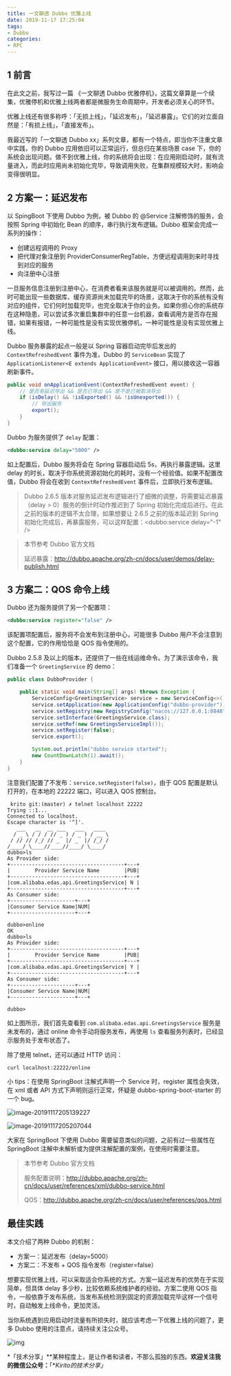 ```yaml
---
title: 一文聊透 Dubbo 优雅上线
date: 2019-11-17 17:25:04
tags:
- Dubbo
categories:
- RPC
---
```


## 1 前言

在此文之前，我写过一篇 《一文聊透 Dubbo 优雅停机》，这篇文章算是一个续集，优雅停机和优雅上线两者都是微服务生命周期中，开发者必须关心的环节。

优雅上线还有很多称呼：「无损上线」，「延迟发布」，「延迟暴露」。它们的对立面自然是：「有损上线」，「直接发布」。

我最近写的「一文聊透 Dubbo xx」系列文章，都有一个特点，即当你不注重文章中实践，你的 Dubbo 应用依旧可以正常运行，但总归在某些场景 case 下，你的系统会出现问题。做不到优雅上线，你的系统将会出现：在应用刚启动时，就有流量进入，而此时应用尚未初始化完毕，导致调用失败，在集群规模较大时，影响会变得很明显。

## 2 方案一：延迟发布

以 SpingBoot 下使用 Dubbo 为例，被 Dubbo 的 @Service 注解修饰的服务，会按照 Spring 中初始化 Bean 的顺序，串行执行发布逻辑。Dubbo 框架会完成一系列的操作：

- 创建远程调用的 Proxy
- 把代理对象注册到 ProviderConsumerRegTable，方便远程调用到来时寻找到对应的服务
- 向注册中心注册

一旦服务信息注册到注册中心，在消费者看来该服务就是可以被调用的。然而，此时可能出现一些数据库、缓存资源尚未加载完毕的场景，这取决于你的系统有没有对应的组件，它们何时加载完毕，也完全取决于你的业务。如果你担心你的系统存在这种隐患，可以尝试多次重启集群中的任意一台机器，查看调用方是否存在报错，如果有报错，一种可能性是没有实现优雅停机，一种可能性是没有实现优雅上线。

Dubbo 服务暴露的起点一般是以 Spring 容器启动完毕后发出的 `ContextRefreshedEvent` 事件为准，Dubbo 的 `ServiceBean` 实现了 `ApplicationListener<E extends ApplicationEvent>` 接口，用以接收这一容器刷新事件。

```java
public void onApplicationEvent(ContextRefreshedEvent event) {
    // 是否有延迟导出 && 是否已导出 && 是不是已被取消导出
    if (isDelay() && !isExported() && !isUnexported()) {
        // 导出服务
        export();
    }
}
```

Dubbo 为服务提供了 `delay` 配置：

```xml
<dubbo:service delay="5000" />
```

如上配置后，Dubbo 服务将会在 Spring 容器启动后 5s，再执行暴露逻辑。这里 delay 的时长，取决于你系统资源初始化的耗时，没有一个经验值。如果不配置改值，Dubbo 将会在收到 `ContextRefreshedEvent` 事件后，立即执行发布逻辑。

> Dubbo 2.6.5 版本对服务延迟发布逻辑进行了细微的调整，将需要延迟暴露（delay > 0）服务的倒计时动作推迟到了 Spring 初始化完成后进行。在此之前的版本的逻辑不太合理，如果想要让 2.6.5 之前的版本延迟到 Spring 初始化完成后，再暴露服务，可以这样配置：<dubbo:service delay="-1" />

> 本节参考 Dubbo 官方文档
>
> 延迟暴露：http://dubbo.apache.org/zh-cn/docs/user/demos/delay-publish.html

## 3 方案二：QOS 命令上线

Dubbo 还为服务提供了另一个配置项：

```xml
<dubbo:service register="false" />
```

该配置项配置后，服务将不会发布到注册中心，可能很多 Dubbo 用户不会注意到这个配置，它的作用恰恰是 QOS 指令使用的。

Dubbo 2.5.8 及以上的版本，还提供了一些在线运维命令。为了演示该命令，我们准备一个 `GreetingService` 的 demo：

```java
public class DubboProvider {

    public static void main(String[] args) throws Exception {
        ServiceConfig<GreetingsService> service = new ServiceConfig<>();
        service.setApplication(new ApplicationConfig("dubbo-provider"));
        service.setRegistry(new RegistryConfig("nacos://127.0.0.1:8848"));
        service.setInterface(GreetingsService.class);
        service.setRef(new GreetingsServiceImpl());
        service.setRegister(false);
        service.export();

        System.out.println("dubbo service started");
        new CountDownLatch(1).await();
    }
}
```

注意我们配置了不发布：`service.setRegister(false)`，由于 QOS 配置是默认打开的，在本地的 22222 端口，可以进入 QOS 控制台。

```
 krito git:(master) ✗ telnet localhost 22222
Trying ::1...
Connected to localhost.
Escape character is '^]'.
   ___   __  __ ___   ___   ____     
  / _ \ / / / // _ ) / _ ) / __ \  
 / // // /_/ // _  |/ _  |/ /_/ /    
/____/ \____//____//____/ \____/   
dubbo>ls
As Provider side:
+-------------------------------------+---+
|        Provider Service Name        |PUB|
+-------------------------------------+---+
|com.alibaba.edas.api.GreetingsService| N |
+-------------------------------------+---+
As Consumer side:
+---------------------+---+
|Consumer Service Name|NUM|
+---------------------+---+

dubbo>online  
OK
dubbo>ls
As Provider side:
+-------------------------------------+---+
|        Provider Service Name        |PUB|
+-------------------------------------+---+
|com.alibaba.edas.api.GreetingsService| Y |
+-------------------------------------+---+
As Consumer side:
+---------------------+---+
|Consumer Service Name|NUM|
+---------------------+---+

dubbo>

```

如上图所示，我们首先查看到 `com.alibaba.edas.api.GreetingsService` 服务是未发布的，通过 online 命令手动将服务发布，再使用 `ls` 查看服务列表时，已经显示服务处于发布状态了。

除了使用 telnet，还可以通过 HTTP 访问：

```
curl localhost:22222/online
```

小 tips：在使用 SpringBoot 注解式声明一个 Service 时，register 属性会失效，在 xml 或者 API 方式下声明则运行正常，怀疑是 dubbo-spring-boot-starter 的一个 bug。

![image-20191117205139227](https://kirito.iocoder.cn/image-20191117205139227.png)

![image-20191117205207044](https://kirito.iocoder.cn/image-20191117205207044.png)

大家在 SpringBoot 下使用 Dubbo 需要留意类似的问题，之前有过一些属性在 SpringBoot 注解中未解析或为提供注解配置的案例，在使用时需要注意。

> 本节参考 Dubbo 官方文档
>
> 服务配置说明：http://dubbo.apache.org/zh-cn/docs/user/references/xml/dubbo-service.html
>
> QOS：http://dubbo.apache.org/zh-cn/docs/user/references/qos.html

## 最佳实践

本文介绍了两种 Dubbo 的机制：

- 方案一：延迟发布（delay=5000）
- 方案二：不发布 + QOS 指令发布（register=false）

想要实现优雅上线，可以采取适合你系统的方式。方案一延迟发布的优势在于实现简单，但具体 delay 多少秒，比较依赖系统维护者的经验。方案二使用 QOS 指令，一般依靠于发布系统，当发布系统检测到固定的资源加载完毕这样一个信号时，自动触发上线命令，更加灵活。

当你系统遇到应用启动时流量有所损失时，就应该考虑一下优雅上线的问题了，更多 Dubbo 使用的注意点，请持续关注公众号。



![img](https://www.cnkirito.moe/css/images/wechat_public.jpg)

*「技术分享」**某种程度上，是让作者和读者，不那么孤独的东西。**欢迎关注我的微信公众号：**「**Kirito的技术分享」*